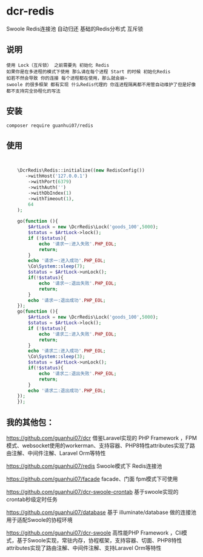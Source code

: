 # dcr-redis
Swoole Redis连接池 自动归还 
基础的Redis分布式 互斥锁

## 说明
    使用 Lock（互斥锁） 之前需要先 初始化 Redis
    如果你是在多进程的模式下使用 那么请在每个进程 Start 的时候 初始化Redis
    如若不然会导致 你的连接 每个进程都在使用，那么就会崩~
    swoole 的很多框架 都有实现 什么Redis代理的 你连进程隔离都不用管自动维护了但是好像都不支持完全协程化的写法 
    
## 安装
`composer require guanhui07/redis`

## 使用

```php


    \DcrRedis\Redis::initialize((new RedisConfig())
       ->withHost('127.0.0.1')
        ->withPort(6379)
        ->withAuth('')
        ->withDbIndex(1)
        ->withTimeout(1),
        64
    );
    
    go(function (){
        $ArtLock = new \DcrRedis\Lock('goods_100',5000);
        $status = $ArtLock->lock();
        if (!$status){
            echo '请求一:进入失败'.PHP_EOL;
            return;
        }
        echo '请求一:进入成功'.PHP_EOL;
        \Co\System::sleep(7);
        $status = $ArtLock->unLock();
        if(!$status){
            echo '请求一:退出失败'.PHP_EOL;
            return;
        }
        echo '请求一:退出成功'.PHP_EOL;
    });
    go(function (){
        $ArtLock = new \DcrRedis\Lock('goods_100',5000);
        $status = $ArtLock->lock();
        if (!$status){
            echo '请求二:进入失败'.PHP_EOL;
            return;
        }
        echo '请求二:进入成功'.PHP_EOL;
        \Co\System::sleep(3);
        $status = $ArtLock->unLock();
        if(!$status){
            echo '请求二:退出失败'.PHP_EOL;
            return;
        }
        echo '请求二:退出成功'.PHP_EOL;
    });
    });
```

  
    
## 我的其他包：
https://github.com/guanhui07/dcr  借鉴Laravel实现的 PHP Framework ，FPM模式、websocket使用的workerman、支持容器、PHP8特性attributes实现了路由注解、中间件注解、Laravel Orm等特性

https://github.com/guanhui07/redis Swoole模式下 Redis连接池

https://github.com/guanhui07/facade  facade、门面 fpm模式下可使用

https://github.com/guanhui07/dcr-swoole-crontab 基于swoole实现的crontab秒级定时任务

https://github.com/guanhui07/database  基于 illuminate/database 做的连接池用于适配Swoole的协程环境

https://github.com/guanhui07/dcr-swoole  高性能PHP Framework ，Cli模式，基于Swoole实现，常驻内存，协程框架，支持容器、切面、PHP8特性attributes实现了路由注解、中间件注解、支持Laravel Orm等特性    
    
